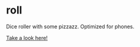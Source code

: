 # roll
Dice roller with some pizzazz. Optimized for phones.

[Take a look here!](https://roll.arthurgorka.com)
